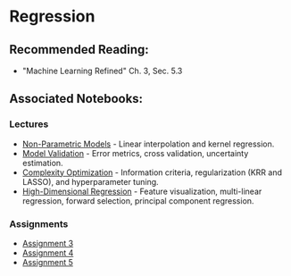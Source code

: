 # Regression

## Recommended Reading:

- "Machine Learning Refined" Ch. 3, Sec. 5.3

## Associated Notebooks:

### Lectures
- [Non-Parametric Models](Topic1-Non_parametric_Models.ipynb) - Linear interpolation and kernel regression.
- [Model Validation](Topic2-Model_Validation.ipynb) - Error metrics, cross validation, uncertainty estimation.
- [Complexity Optimization](Topic3-Complexity_Optimization.ipynb) - Information criteria, regularization (KRR and LASSO), and hyperparameter tuning.
- [High-Dimensional Regression](Topic4-High-dimensional_Regression.ipynb) - Feature visualization, multi-linear regression, forward selection, principal component regression.

### Assignments
- [Assignment 3](Assignment3.ipynb)
- [Assignment 4](Assignment4.ipynb)
- [Assignment 5](Assignment5.ipynb)
